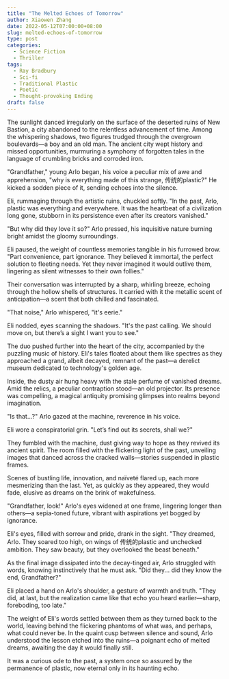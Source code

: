 ```yaml
---
title: "The Melted Echoes of Tomorrow"
author: Xiaowen Zhang
date: 2022-05-12T07:00:00+08:00
slug: melted-echoes-of-tomorrow
type: post
categories:
  - Science Fiction
  - Thriller
tags:
  - Ray Bradbury
  - Sci-fi
  - Traditional Plastic
  - Poetic
  - Thought-provoking Ending
draft: false
---
```


The sunlight danced irregularly on the surface of the deserted ruins of New Bastion, a city abandoned to the relentless advancement of time. Among the whispering shadows, two figures trudged through the overgrown boulevards—a boy and an old man. The ancient city wept history and missed opportunities, murmuring a symphony of forgotten tales in the language of crumbling bricks and corroded iron.

"Grandfather," young Arlo began, his voice a peculiar mix of awe and apprehension, "why is everything made of this strange, 传统的plastic?" He kicked a sodden piece of it, sending echoes into the silence.

Eli, rummaging through the artistic ruins, chuckled softly. "In the past, Arlo, plastic was everything and everywhere. It was the heartbeat of a civilization long gone, stubborn in its persistence even after its creators vanished."

"But why did they love it so?" Arlo pressed, his inquisitive nature burning bright amidst the gloomy surroundings.

Eli paused, the weight of countless memories tangible in his furrowed brow. "Part convenience, part ignorance. They believed it immortal, the perfect solution to fleeting needs. Yet they never imagined it would outlive them, lingering as silent witnesses to their own follies."

Their conversation was interrupted by a sharp, whirling breeze, echoing through the hollow shells of structures. It carried with it the metallic scent of anticipation—a scent that both chilled and fascinated.

"That noise," Arlo whispered, "it's eerie."

Eli nodded, eyes scanning the shadows. "It's the past calling. We should move on, but there’s a sight I want you to see."

The duo pushed further into the heart of the city, accompanied by the puzzling music of history. Eli's tales floated about them like spectres as they approached a grand, albeit decayed, remnant of the past—a derelict museum dedicated to technology's golden age.

Inside, the dusty air hung heavy with the stale perfume of vanished dreams. Amid the relics, a peculiar contraption stood—an old projector. Its presence was compelling, a magical antiquity promising glimpses into realms beyond imagination.

"Is that...?" Arlo gazed at the machine, reverence in his voice.

Eli wore a conspiratorial grin. "Let’s find out its secrets, shall we?"

They fumbled with the machine, dust giving way to hope as they revived its ancient spirit. The room filled with the flickering light of the past, unveiling images that danced across the cracked walls—stories suspended in plastic frames.

Scenes of bustling life, innovation, and naïveté flared up, each more mesmerizing than the last. Yet, as quickly as they appeared, they would fade, elusive as dreams on the brink of wakefulness.

"Grandfather, look!" Arlo's eyes widened at one frame, lingering longer than others—a sepia-toned future, vibrant with aspirations yet bogged by ignorance.

Eli's eyes, filled with sorrow and pride, drank in the sight. "They dreamed, Arlo. They soared too high, on wings of 传统的plastic and unchecked ambition. They saw beauty, but they overlooked the beast beneath."

As the final image dissipated into the decay-tinged air, Arlo struggled with words, knowing instinctively that he must ask. "Did they... did they know the end, Grandfather?"

Eli placed a hand on Arlo's shoulder, a gesture of warmth and truth. "They did, at last, but the realization came like that echo you heard earlier—sharp, foreboding, too late."

The weight of Eli's words settled between them as they turned back to the world, leaving behind the flickering phantoms of what was, and perhaps, what could never be. In the quaint cusp between silence and sound, Arlo understood the lesson etched into the ruins—a poignant echo of melted dreams, awaiting the day it would finally still.

It was a curious ode to the past, a system once so assured by the permanence of plastic, now eternal only in its haunting echo.